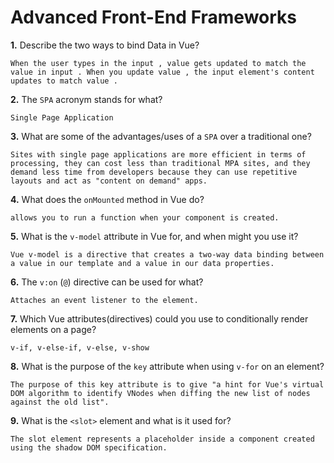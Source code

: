 # Advanced Front-End Frameworks


**1.** Describe the two ways to bind Data in Vue?
<!-- enter you answer in the space below -->
```
When the user types in the input , value gets updated to match the value in input . When you update value , the input element's content updates to match value .
```

**2.** The `SPA` acronym stands for what?
<!-- enter you answer in the space below -->
```
Single Page Application
```
**3.** What are some of the advantages/uses of a `SPA` over a traditional one?
<!-- enter you answer in the space below -->
```
Sites with single page applications are more efficient in terms of processing, they can cost less than traditional MPA sites, and they demand less time from developers because they can use repetitive layouts and act as "content on demand" apps.
```
**4.** What does the `onMounted` method in Vue do?
<!-- enter you answer in the space below -->
```
allows you to run a function when your component is created. 

```
**5.** What is the `v-model` attribute in Vue for, and when might you use it?
<!-- enter you answer in the space below -->
```
Vue v-model is a directive that creates a two-way data binding between a value in our template and a value in our data properties.
```
**6.** The `v:on` (`@`) directive can be used for what?
<!-- enter you answer in the space below -->
```
Attaches an event listener to the element.

```
**7.** Which Vue attributes(directives) could you use to conditionally render elements on a page?
<!-- enter you answer in the space below -->
```
v-if, v-else-if, v-else, v-show
```
**8.** What is the purpose of the `key` attribute when using `v-for` on an element?
<!-- enter you answer in the space below -->
```
The purpose of this key attribute is to give "a hint for Vue's virtual DOM algorithm to identify VNodes when diffing the new list of nodes against the old list".
```
**9.** What is the `<slot>` element and what is it used for?
<!-- enter you answer in the space below -->
```
The slot element represents a placeholder inside a component created using the shadow DOM specification.
```